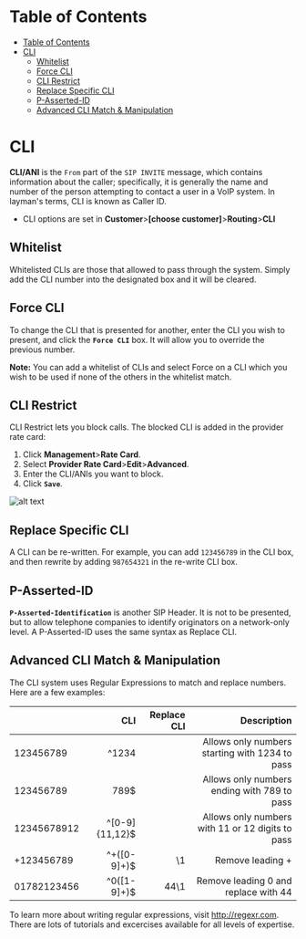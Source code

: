 # Table of Contents
- [Table of Contents](#table-of-contents)
- [CLI](#cli)
  - [Whitelist](#whitelist)
  - [Force CLI](#force-cli)
  - [CLI Restrict](#cli-restrict)
  - [Replace Specific CLI](#replace-specific-cli)
  - [P-Asserted-ID](#p-asserted-id)
  - [Advanced CLI Match & Manipulation](#advanced-cli-match--manipulation)

# CLI
**CLI/ANI** is the `From` part of the `SIP INVITE` message, which contains information about the caller; specifically, it is generally the name and number of the person attempting to contact a user in a VoIP system.  In layman's terms, CLI is known as Caller ID.

* CLI options are set in **Customer**>**[choose customer]**>**Routing**>**CLI**

## Whitelist
Whitelisted CLIs are those that allowed to pass through the system. Simply add the CLI number into the designated box and it will be cleared.

## Force CLI
To change the CLI that is presented for another, enter the CLI you wish to present, and click the **`Force CLI`** box.  It will allow you to override the previous number.

**Note:** You can add a whitelist of CLIs and select Force on a CLI which you wish to be used if none of the others in the whitelist match.

## CLI Restrict

CLI Restrict lets you block calls. The blocked CLI is added in the provider rate card:

1. Click **Management**>**Rate Card**. 
2. Select **Provider Rate Card**>**Edit**>**Advanced**.
3. Enter the CLI/ANIs you want to block.
4. Click **`Save`**.

![alt text][recording-7]

## Replace Specific CLI
A CLI can be re-written. For example, you can add `123456789` in the CLI box, and then rewrite by adding `987654321` in the re-write CLI box.

## P-Asserted-ID
**`P-Asserted-Identification`** is another SIP Header. It is not to be presented, but to allow telephone companies to identify originators on a network-only level. A P-Asserted-ID uses the same syntax as Replace CLI.

## Advanced CLI Match & Manipulation
The CLI system uses Regular Expressions to match and replace numbers. Here are a few examples:

|             |            CLI | Replace CLI |                                      Description |
|-------------|---------------:|------------:|-------------------------------------------------:|
| 123456789   |          ^1234 |             |   Allows only numbers starting with 1234 to pass |
| 123456789   |           789$ |             |      Allows only numbers ending with 789 to pass |
| 12345678912 | ^[0-9]{11,12}$ |             | Allows only numbers with 11 or 12 digits to pass |
| +123456789  |   ^\+([0-9]+)$ |          \1 |                                 Remove leading + |
| 01782123456 |    ^0([1-9]+)$ |        44\1 |             Remove leading 0 and replace with 44 |

To learn more about writing regular expressions, visit http://regexr.com.  There are lots of tutorials and excercises available for all levels of expertise.


[recording-7]: https://raw.githubusercontent.com/digipigeon/connexcs-user-docs/master/new-images/63.png "recording-7"
[recording-8]: https://raw.githubusercontent.com/digipigeon/connexcs-user-docs/master/new-img/recording-8.png "recording-8"

